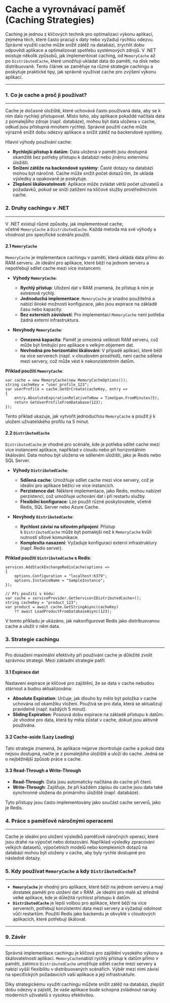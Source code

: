 Cache a vyrovnávací paměť (Caching Strategies)
==============================================

Caching je jednou z klíčových technik pro optimalizaci výkonu aplikací, zejména těch, které často pracují s daty nebo vyžadují rychlou odezvu. Správné využití cache může snížit zátěž na databázi, zrychlit dobu odpovědi aplikace a optimalizovat spotřebu systémových zdrojů. V .NET existuje několik způsobů, jak implementovat caching, od `MemoryCache` až po `DistributedCache`, které umožňují ukládat data do paměti, na disk nebo distribuovaně. Tento článek se zaměřuje na různé strategie cachingu a poskytuje praktické tipy, jak správně využívat cache pro zvýšení výkonu aplikací.

* * * * *

### 1\. **Co je cache a proč ji používat?**
-------------------------------------------

Cache je dočasné úložiště, které uchovává často používaná data, aby se k nim dalo rychleji přistupovat. Místo toho, aby aplikace pokaždé načítala data z pomalejšího zdroje (např. databáze), mohou být data uložena v cache, odkud jsou přístupná mnohem rychleji. Správné použití cache může výrazně snížit dobu odezvy aplikace a snížit zátěž na backendové systémy.

Hlavní výhody používání cache:

-   **Rychlejší přístup k datům**: Data uložená v paměti jsou dostupná okamžitě bez potřeby přístupu k databázi nebo jinému externímu úložišti.
-   **Snížení zátěže na backendové systémy**: Časté dotazy na databázi mohou být náročné. Cache může snížit počet dotazů tím, že ukládá výsledky a opakovaně je poskytuje.
-   **Zlepšení škálovatelnosti**: Aplikace může zvládat větší počet uživatelů a požadavků, pokud se sníží zatížení na klíčové služby prostřednictvím cache.

### 2\. **Druhy cachingu v .NET**
---------------------------------

V .NET existují různé způsoby, jak implementovat cache, včetně `MemoryCache` a `DistributedCache`. Každá metoda má své výhody a vhodnost pro specifické scénáře použití.

#### 2.1 `MemoryCache`

`MemoryCache` je implementace cachingu v paměti, která ukládá data přímo do RAM serveru. Je ideální pro aplikace, které běží na jednom serveru a nepotřebují sdílet cache mezi více instancemi.

-   **Výhody `MemoryCache`**:

    -   **Rychlý přístup**: Uložení dat v RAM znamená, že přístup k nim je extrémně rychlý.
    -   **Jednoduchá implementace**: `MemoryCache` je snadno použitelná a nabízí široké možnosti konfigurace, jako jsou expirace na základě času nebo kapacity.
    -   **Bez externích závislostí**: Pro implementaci `MemoryCache` není potřeba žádná externí infrastruktura.
-   **Nevýhody `MemoryCache`**:

    -   **Omezená kapacita**: Paměť je omezená velikostí RAM serveru, což může být limitující pro aplikace s velkým objemem dat.
    -   **Nevhodná pro horizontální škálování**: V případě aplikací, které běží na více serverech (např. v cloudovém prostředí), není cache sdílena mezi servery, což může vést k nekonzistentním datům.

**Příklad použití `MemoryCache`**:

```
var cache = new MemoryCache(new MemoryCacheOptions());
string cacheKey = "user_profile_123";
var userProfile = cache.GetOrCreate(cacheKey, entry =>
{
    entry.AbsoluteExpirationRelativeToNow = TimeSpan.FromMinutes(5);
    return GetUserProfileFromDatabase(123);
});
```

Tento příklad ukazuje, jak vytvořit jednoduchou `MemoryCache` a použít ji k uložení uživatelského profilu na 5 minut.

#### 2.2 `DistributedCache`

`DistributedCache` je vhodné pro scénáře, kde je potřeba sdílet cache mezi více instancemi aplikace, například v cloudu nebo při horizontálním škálování. Data mohou být uložena ve sdíleném úložišti, jako je Redis nebo SQL Server.

-   **Výhody `DistributedCache`**:

    -   **Sdílená cache**: Umožňuje sdílet cache mezi více servery, což je ideální pro aplikace běžící ve více instancích.
    -   **Perzistence dat**: Některé implementace, jako Redis, mohou nabízet perzistenci, což umožňuje uchování dat i při restartu služby.
    -   **Flexibilní konfigurace**: Lze použít různé poskytovatele, včetně Redis, SQL Server nebo Azure Cache.
-   **Nevýhody `DistributedCache`**:

    -   **Rychlost závisí na síťovém připojení**: Přístup k `DistributedCache` může být pomalejší než k `MemoryCache` kvůli nutnosti síťové komunikace.
    -   **Komplexita nasazení**: Vyžaduje konfiguraci externí infrastruktury (např. Redis server).

**Příklad použití `DistributedCache` s Redis**:

```
services.AddStackExchangeRedisCache(options =>
{
    options.Configuration = "localhost:6379";
    options.InstanceName = "SampleInstance";
});

// Při použití v kódu:
var cache = serviceProvider.GetService<IDistributedCache>();
string cacheKey = "product_123";
var product = await cache.GetStringAsync(cacheKey)
    ?? await LoadProductFromDatabaseAsync(123);
```

V tomto příkladu je ukázáno, jak nakonfigurovat Redis jako distribuovanou cache a uložit v něm data.

### 3\. **Strategie cachingu**
------------------------------

Pro dosažení maximální efektivity při používání cache je důležité zvolit správnou strategii. Mezi základní strategie patří:

#### 3.1 Expirace dat

Nastavení expirace je klíčové pro zajištění, že se data v cache nebudou stárnout a budou aktualizována:

-   **Absolute Expiration**: Určuje, jak dlouho by mělo být položka v cache uchována od okamžiku vložení. Používá se pro data, která se aktualizují pravidelně (např. každých 5 minut).
-   **Sliding Expiration**: Posouvá dobu expirace na základě přístupu k datům. Je vhodné pro data, která by měla zůstat v cache, dokud jsou aktivně používána.

#### 3.2 Cache-aside (Lazy Loading)

Tato strategie znamená, že aplikace nejprve zkontroluje cache a pokud data nejsou dostupná, načte je z pomalejšího úložiště a uloží do cache. Jedná se o nejběžnější způsob práce s cache.

#### 3.3 Read-Through a Write-Through

-   **Read-Through**: Data jsou automaticky načítána do cache při čtení.
-   **Write-Through**: Zajišťuje, že při každém zápisu do cache jsou data také synchronně uložena do primárního úložiště (např. databáze).

Tyto přístupy jsou často implementovány jako součást cache serverů, jako je Redis.

### 4\. **Práce s paměťově náročnými operacemi**
------------------------------------------------

Cache je ideální pro uložení výsledků paměťově náročných operací, které jsou drahé na výpočet nebo dotazování. Například výsledky zpracování velkých datasetů, výpočetních modelů nebo komplexních dotazů na databázi mohou být uloženy v cache, aby byly rychle dostupné pro následné dotazy.

### 5\. **Kdy používat `MemoryCache` a kdy `DistributedCache`?**
----------------------------------------------------------------

-   **`MemoryCache`** je vhodný pro aplikace, které běží na jednom serveru a mají dostatek paměti pro uložení dat v RAM. Je ideální pro malé až středně velké aplikace, kde je důležitá rychlost přístupu k datům.
-   **`DistributedCache`** je lepší volbou pro aplikace, které běží na více serverech, potřebují konzistentní data mezi servery a vyžadují odolnost vůči restartům. Použití Redis jako backendu je obvyklé v cloudových aplikacích, které potřebují škálovat.

* * * * *

### 9\. **Závěr**
-----------------

Správná implementace cachingu je klíčová pro zajištění vysokého výkonu a škálovatelnosti aplikací. `MemoryCache`nabízí rychlý přístup k datům přímo v paměti, zatímco `DistributedCache` umožňuje sdílet cache mezi servery a nabízí vyšší flexibilitu v distribuovaných scénářích. Výběr mezi nimi závisí na specifických požadavcích vaší aplikace a její infrastruktuře.

Díky strategickému využití cachingu můžete snížit zátěž na databázi, zlepšit dobu odezvy a zajistit, že vaše aplikace bude schopná zvládnout nároky moderních uživatelů s vysokou efektivitou.